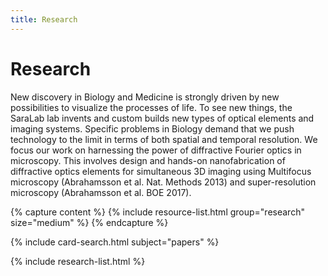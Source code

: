 ```yaml
---
title: Research
---
```


# <i class="fas fa-microscope"></i>Research
New discovery in Biology and Medicine is strongly driven by new possibilities to visualize the processes of life. To see new things, the SaraLab lab invents and custom builds new types of optical elements and imaging systems. Specific problems in Biology demand that we push technology to the limit in terms of both spatial and temporal resolution. We focus our work on harnessing the power of diffractive Fourier optics in microscopy. This involves design and hands-on nanofabrication of diffractive optics elements for simultaneous 3D imaging using Multifocus microscopy (Abrahamsson et al. Nat. Methods 2013) and super-resolution microscopy (Abrahamsson et al. BOE 2017).

{% capture content %}
{% include resource-list.html group="research" size="medium" %}
{% endcapture %}

<!-- section break -->

{% include card-search.html subject="papers" %}

{% include research-list.html %}
